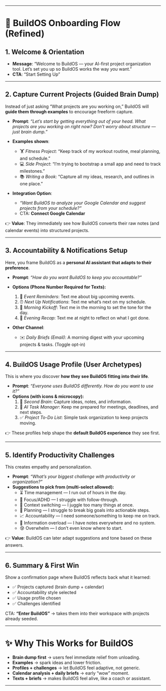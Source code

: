 <!-- TODO: priority 2 -->

---

# 🚀 BuildOS Onboarding Flow (Refined)

## 1. Welcome & Orientation

- **Message**: “Welcome to BuildOS — your AI-first project organization tool. Let’s set you up so BuildOS works the way _you_ want.”
- **CTA**: “Start Setting Up”

---

## 2. Capture Current Projects (Guided Brain Dump)

Instead of just asking “What projects are you working on,” BuildOS will **guide them through examples** to encourage freeform capture.

- **Prompt**: _“Let’s start by getting everything out of your head. What projects are you working on right now? Don’t worry about structure — just brain dump.”_

- **Examples shown**:
    - 🏋️ _Fitness Project_: “Keep track of my workout routine, meal planning, and schedule.”
    - 💻 _Side Project_: “I’m trying to bootstrap a small app and need to track milestones.”
    - 📚 _Writing a Book_: “Capture all my ideas, research, and outlines in one place.”

- **Integration Option**:
    - _“Want BuildOS to analyze your Google Calendar and suggest projects from your schedule?”_
    - CTA: **Connect Google Calendar**

👉 **Value**: They immediately see how BuildOS converts their raw notes (and calendar events) into structured projects.

---

## 3. Accountability & Notifications Setup

Here, you frame BuildOS as a **personal AI assistant that adapts to their preference**.

- **Prompt**: _“How do you want BuildOS to keep you accountable?”_
- **Options (Phone Number Required for Texts):**
    1. 📅 _Event Reminders_: Text me about big upcoming events.
    2. ⏰ _Next Up Notifications_: Text me what’s next on my schedule.
    3. 🌅 _Morning Kickoff_: Text me in the morning to set the tone for the day.
    4. 🌙 _Evening Recap_: Text me at night to reflect on what I got done.

- **Other Channel**:
    - ✉️ _Daily Briefs (Email)_: A morning digest with your upcoming projects & tasks. (Toggle opt-in)

---

## 4. BuildOS Usage Profile (User Archetypes)

This is where you discover **how they see BuildOS fitting into their life**.

- **Prompt**: _“Everyone uses BuildOS differently. How do you want to use it?”_
- **Options (with icons & microcopy):**
    1. 🧠 _Second Brain_: Capture ideas, notes, and information.
    2. 🤖 _AI Task Manager_: Keep me prepared for meetings, deadlines, and next steps.
    3. ✅ _Project To-Do List_: Simple task organization to keep projects moving.

👉 These profiles help shape the **default BuildOS experience** they see first.

---

## 5. Identify Productivity Challenges

This creates empathy and personalization.

- **Prompt**: _“What’s your biggest challenge with productivity or organization?”_
- **Suggestions to pick from (multi-select allowed):**
    - ⏳ Time management — I run out of hours in the day.
    - 🧩 Focus/ADHD — I struggle with follow-through.
    - 🔀 Context switching — I juggle too many things at once.
    - 📅 Planning — I struggle to break big goals into actionable steps.
    - 📈 Accountability — I need someone/something to keep me on track.
    - 📝 Information overload — I have notes everywhere and no system.
    - 😰 Overwhelm — I don’t even know where to start.

👉 **Value**: BuildOS can later adapt suggestions and tone based on these answers.

---

## 6. Summary & First Win

Show a confirmation page where BuildOS reflects back what it learned:

- ✅ Projects captured (brain dump + calendar)
- ✅ Accountability style selected
- ✅ Usage profile chosen
- ✅ Challenges identified

CTA: **“Enter BuildOS”** → takes them into their workspace with projects already seeded.

---

# ✨ Why This Works for BuildOS

- **Brain dump first** → users feel immediate relief from unloading.
- **Examples** → spark ideas and lower friction.
- **Profiles + challenges** → let BuildOS feel adaptive, not generic.
- **Calendar analysis + daily briefs** → early “wow” moment.
- **Texts + briefs** → makes BuildOS feel alive, like a coach or assistant.

---
